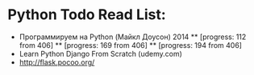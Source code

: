 # Python Todo Read List:
* Программируем на Python (Майкл Доусон) 2014
** [progress: 112 from 406]
** [progress: 169 from 406]
** [progress: 194 from 406]
* Learn Python Django From Scratch (udemy.com)
* http://flask.pocoo.org/